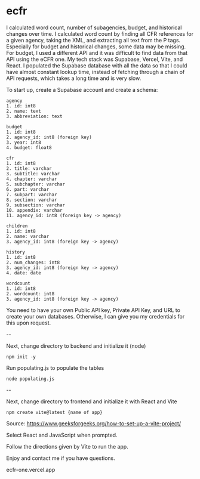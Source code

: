 # ecfr

I calculated word count, number of subagencies, budget, and historical changes over time. I calculated word count by finding all CFR references for a given agency, taking the XML, and extracting all text from the P tags. Especially for budget and historical changes, some data may be missing. For budget, I used a different API and it was difficult to find data from that API using the eCFR one. My tech stack was Supabase, Vercel, Vite, and React. I populated the Supabase database with all the data so that I could have almost constant lookup time, instead of fetching through a chain of API requests, which takes a long time and is very slow.

To start up, create a Supabase account and create a schema:
```
agency
1. id: int8
2. name: text
3. abbreviation: text

budget
1. id: int8
2. agency_id: int8 (foreign key)
3. year: int8
4. budget: float8

cfr
1. id: int8
2. title: varchar
3. subtitle: varchar
4. chapter: varchar
5. subchapter: varchar
6. part: varchar
7. subpart: varchar
8. section: varchar
9. subsection: varchar
10. appendix: varchar
11. agency_id: int8 (foreign key -> agency)
    
children
1. id: int8
2. name: varchar
3. agency_id: int8 (foreign key -> agency)

history
1. id: int8
2. num_changes: int8
3. agency_id: int8 (foreign key -> agency)
4. date: date

wordcount
1. id: int8
2. wordcount: int8
3. agency_id: int8 (foreign key -> agency)
   ```

You need to have your own Public API key, Private API Key, and URL to create your own databases. Otherwise, I can give you my credentials for this upon request.

--

Next, change directory to backend and initialize it (node)
```
npm init -y
```
Run populating.js to populate the tables
```
node populating.js
```
--

Next, change directory to frontend and initialize it with React and Vite
```
npm create vite@latest {name of app}
```
Source: https://www.geeksforgeeks.org/how-to-set-up-a-vite-project/

Select React and JavaScript when prompted.

Follow the directions given by Vite to run the app.

Enjoy and contact me if you have questions.

ecfr-one.vercel.app
